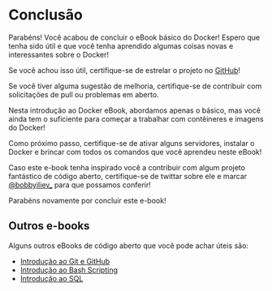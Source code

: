 # Conclusão

Parabéns! Você acabou de concluir o eBook básico do Docker! Espero que tenha sido útil e que você tenha aprendido algumas coisas novas e interessantes sobre o Docker!

Se você achou isso útil, certifique-se de estrelar o projeto no [GitHub](https://github.com/bobbyiliev/introduction-to-docker-ebook)!

Se você tiver alguma sugestão de melhoria, certifique-se de contribuir com solicitações de pull ou problemas em aberto.

Nesta introdução ao Docker eBook, abordamos apenas o básico, mas você ainda tem o suficiente para começar a trabalhar com contêineres e imagens do Docker!

Como próximo passo, certifique-se de ativar alguns servidores, instalar o Docker e brincar com todos os comandos que você aprendeu neste eBook!

Caso este e-book tenha inspirado você a contribuir com algum projeto fantástico de código aberto, certifique-se de twittar sobre ele e marcar [@bobbyiliev_](https://twitter.com) para que possamos conferir!

Parabéns novamente por concluir este e-book!

## Outros e-books

Alguns outros eBooks de código aberto que você pode achar úteis são:

- [Introdução ao Git e GitHub](https://github.com/bobbyiliev/introduction-to-git-and-github-ebook)
- [Introdução ao Bash Scripting](https://github.com/bobbyiliev/introduction-to-bash-scripting)
- [Introdução ao SQL](https://github.com/bobbyiliev/introduction-to-sql)
